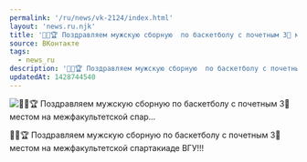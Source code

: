 ```yaml
---
permalink: '/ru/news/vk-2124/index.html'
layout: 'news.ru.njk'
title: '🎉🏀🏆 Поздравляем мужскую сборную  по баскетболу с почетным 3⃣ местом на межфакультетской спар'
source: ВКонтакте
tags:
  - news_ru
description: '🎉🏀🏆 Поздравляем мужскую сборную  по баскетболу с почетным 3⃣ местом на межфакультетской спар…'
updatedAt: 1428744540
---
```

![🎉🏀🏆 Поздравляем мужскую сборную  по баскетболу с почетным 3⃣ местом на межфакультетской спар…](https://sun9-13.userapi.com/impf/c625424/v625424303/279a4/w_Lf5csPJbI.jpg?size=960x686&quality=96&proxy=1&sign=bd904e672ff54cb66abfbe5499625ebc&c_uniq_tag=5r-ejiP5G-E-oBV7B53ZeGf-idByZVyDIVXWlH4LRMk&type=album)

🎉🏀🏆
Поздравляем мужскую сборную  по баскетболу с почетным 3⃣ местом на межфакультетской спартакиаде ВГУ!!!
